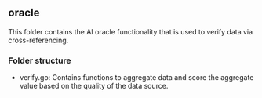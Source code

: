 ## oracle

This folder contains the AI oracle functionality that is used to verify data via cross-referencing.

### Folder structure

 - verify.go: Contains functions to aggregate data and score the aggregate value based on the quality of the data source.
